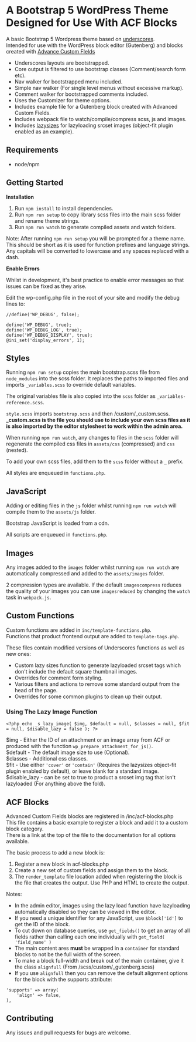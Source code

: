 A Bootstrap 5 WordPress Theme Designed for Use With ACF Blocks
===

A basic Bootstrap 5 Wordpress theme based on [underscores](https://underscores.me/).  
Intended for use with the WordPress block editor (Gutenberg) and blocks created with [Advance Custom FIelds](https://www.advancedcustomfields.com/)

- Underscores layouts are bootstrapped.
- Core output is filtered to use bootstrap classes (Comment/search form etc).
- Nav walker for bootstrapped menu included.
- Simple nav walker (For single level menus without excessive markup).
- Comment walker for bootstrapped comments included.
- Uses the Customizer for theme options.
- Includes example file for a Gutenberg block created with Advanced Custom Fields.
- Includes webpack file to watch/compile/compress scss, js and images.
- Includes [lazysizes](https://github.com/aFarkas/lazysizes) for lazyloading srcset images (object-fit plugin enabled as an example).

## Requirements

 - node/npm
 

Getting Started
---------------

**Installation**

1. Run `npm install` to install dependencies.
2. Run `npm run setup` to copy library scss files into the main scss folder and rename theme strings.
3. Run `npm run watch` to generate compiled assets and watch folders.

Note: After running `npm run setup` you will be prompted for a theme name. This should be short as it is used for function prefixes and language strings.  
Any capitals will be converted to lowercase and any spaces replaced with a dash.

**Enable Errors**

Whilst in development, it's best practice to enable error messages so that issues can be fixed as they arise.

Edit the wp-config.php file in the root of your site and modify the debug lines to:


    //define('WP_DEBUG', false);
    
    define('WP_DEBUG', true);
    define('WP_DEBUG_LOG', true);
    define('WP_DEBUG_DISPLAY', true);
    @ini_set('display_errors', 1);


## Styles

Running `npm run setup` copies the main bootstrap.scss file from `node_modules` into the scss folder. It replaces the paths to imported files and imports `_variables.scss` to override default variables.

The original variables file is also copied into the `scss` folder as `_variables-reference.scss`.

`style.scss` imports `bootstrap.scss` and then /custom/_custom.scss. **_custom.scss is the file you should use to include your own scss files as it is also imported by the editor stylesheet to work within the admin area.**

When running `npm run watch`, any changes to files in the `scss` folder will regenerate the compiled css files in `assets/css` (compressed) and `css` (nested).

To add your own scss files, add them to the `scss` folder without a `_` prefix.

All styles are enqueued in `functions.php`.

## JavaScript

Adding or editing files in the `js` folder whilst running `npm run watch` will compile them to the `assets/js` folder.

Bootstrap JavaScript is loaded from a cdn.

All scripts are enqueued in `functions.php`.

## Images

Any images added to the `images` folder whilst running `npm run watch` are automatically compressed and added to the `assets/images` folder.

2 compression types are available. If the default `imagescompress` reduces the quality of your images you can use `imagesreduced` by changing the `watch` task in `webpack.js`.

## Custom Functions

Custom functions are added in `inc/template-functions.php`.  
Functions that product frontend output are added to `template-tags.php`.

These files contain modified versions of Underscores functions as well as new ones:

- Custom lazy sizes function to generate lazyloaded srcset tags which don't include the default square thumbnail images.
- Overrides for comment form styling.
- Various filters and actions to remove some standard output from the head of the page.
- Overrides for some common plugins to clean up their output.

### Using The Lazy Image Function

`<?php echo _s_lazy_image( $img, $default = null, $classes = null, $fit = null, $disable_lazy = false ); ?>`

$img - Either the ID of an attachment or an image array from ACF or produced with the function `wp_prepare_attachment_for_js()`.  
$default - The default image size to use (Optional).  
$classes - Additional css classes.  
$fit - Use either `'cover'` or `'contain'` (Requires the lazysizes object-fit plugin enabled by default), or leave blank for a standard image.
$disable_lazy - can be set to true to product a srcset img tag that isn't lazyloaded (For anything above the fold).

## ACF Blocks

Advanced Custom Fields blocks are registered in /inc/acf-blocks.php  
This file contains a basic example to register a block and add it to a custom block category.  
There is a link at the top of the file to the documentation for all options available.

The basic process to add a new block is:

1. Register a new block in acf-blocks.php
2. Create a new set of custom fields and assign them to the block.
3. The `render_template` file location added when registering the block is the file that creates the output. Use PHP and HTML to create the output.

Notes: 

- In the admin editor, images using the lazy load function have lazyloading automatically disabled so they can be viewed in the editor.
- If you need a unique identifier for any JavaScript, use `$block['id']` to get the ID of the block.
- To cut down on database queries, use `get_fields()`  to get an array of all fields rather than calling each one individually with `get_field( 'field_name' )`
- The main content ares **must** be wrapped in a `container` for standard blocks to not be the full width of the screen.
- To make a block full-width and break out of the main container, give it the class `alignfull` (From /scss/custom/_gutenberg.scss)
- If you use `alignfull` then you can remove the default alignment options for the block with the supports attribute:

```
'supports' => array(
    'align' => false,
),
```

## Contributing

Any issues and pull requests for bugs are welcome.
